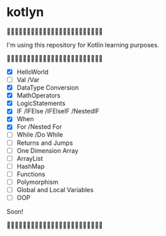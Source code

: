 # kotlyn
:panda_face::panda_face::panda_face::panda_face::panda_face::panda_face::panda_face::panda_face::panda_face::panda_face::panda_face::panda_face::panda_face::panda_face::panda_face::panda_face::panda_face::panda_face::panda_face::panda_face::panda_face::panda_face::panda_face::panda_face:

I'm using this repository for Kotlin learning purposes.

:panda_face::panda_face::panda_face::panda_face::panda_face::panda_face::panda_face::panda_face::panda_face::panda_face::panda_face::panda_face::panda_face::panda_face::panda_face::panda_face::panda_face::panda_face::panda_face::panda_face::panda_face::panda_face::panda_face::panda_face:

- [x] HelloWorld
- [ ] Val /Var
- [x] DataType Conversion
- [x] MathOperators
- [x] LogicStatements
- [x] IF /IFElse /IFElseIF /NestedIF
- [x] When
- [x] For /Nested For
- [ ] While /Do While
- [ ] Returns and Jumps
- [ ] One Dimension Array
- [ ] ArrayList
- [ ] HashMap
- [ ] Functions
- [ ] Polymorphism
- [ ] Global and Local Variables 
- [ ] OOP

Soon!

:panda_face::panda_face::panda_face::panda_face::panda_face::panda_face::panda_face::panda_face::panda_face::panda_face::panda_face::panda_face::panda_face::panda_face::panda_face::panda_face::panda_face::panda_face::panda_face::panda_face::panda_face::panda_face::panda_face::panda_face:

